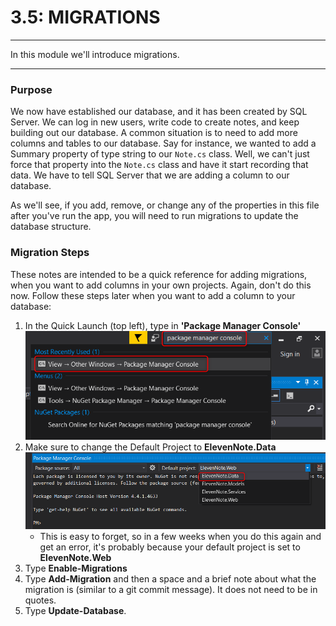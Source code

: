 # 3.5: MIGRATIONS
---
In this module we'll introduce migrations.

<hr />

### Purpose
We now have established our database, and it has been created by SQL Server. We can log in new users, write code to create notes, and keep building out our database. A common situation is to need to add more columns and tables to our database. Say for instance, we wanted to add a Summary property of type string to our `Note.cs` class. Well, we can't just force that property into the `Note.cs` class and have it start recording that data. We have to tell SQL Server that we are adding a column to our database.

As we'll see, if you add, remove, or change any of the properties in this file after you've run the app, you will need to run migrations to update the database structure.

### Migration Steps
These notes are intended to be a quick reference for adding migrations, when you want to add columns in your own projects. Again, don't do this now. Follow these steps later when you want to add a column to your database:

1. In the Quick Launch (top left), type in **'Package Manager Console'**
![Package Manager Console](../assets/3.0b-A.png)
2. Make sure to change the Default Project to **ElevenNote.Data**
![Change default project](../assets/3.0b-B.png)
   - This is easy to forget, so in a few weeks when you do this again and get an error, it's probably because your default project is set to **ElevenNote.Web**
3. Type **Enable-Migrations**
4. Type **Add-Migration** and then a space and a brief note about what the migration is (similar to a git commit message). It does not need to be in quotes. 
5. Type **Update-Database**. 


